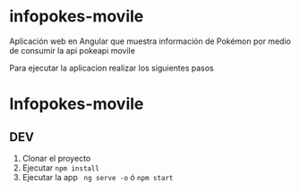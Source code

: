 # infopokes-movile
Aplicación web en Angular que muestra información de Pokémon por medio de consumir la api pokeapi movile

Para ejecutar la aplicacion realizar los siguientes pasos

# Infopokes-movile

## DEV

1. Clonar el proyecto
2. Ejecutar ```npm install```
3. Ejecutar la app ``` ng serve -o``` ó ```npm start```

